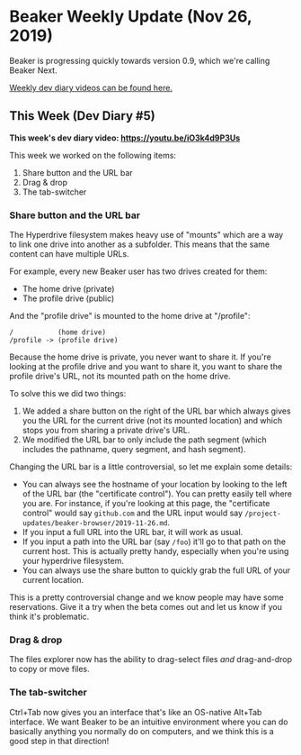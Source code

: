 # Beaker Weekly Update (Nov 26, 2019)

Beaker is progressing quickly towards version 0.9, which we're calling Beaker Next.

[Weekly dev diary videos can be found here.](https://www.youtube.com/playlist?list=PLBND3AXbdG41mp1VbNL6HF_lE3lBeb6wf)

## This Week (Dev Diary #5)

**This week's dev diary video: https://youtu.be/iO3k4d9P3Us**

This week we worked on the following items:

 1. Share button and the URL bar
 2. Drag & drop
 3. The tab-switcher

### Share button and the URL bar

The Hyperdrive filesystem makes heavy use of "mounts" which are a way to link one drive into another as a subfolder. This means that the same content can have multiple URLs.

For example, every new Beaker user has two drives created for them:

 - The home drive (private)
 - The profile drive (public)
 
And the "profile drive" is mounted to the home drive at "/profile":

```
/           (home drive)
/profile -> (profile drive)
```

Because the home drive is private, you never want to share it. If you're looking at the profile drive and you want to share it, you want to share the profile drive's URL, not its mounted path on the home drive.

To solve this we did two things:

 1. We added a share button on the right of the URL bar which always gives you the URL for the current drive (not its mounted location) and which stops you from sharing a private drive's URL.
 2. We modified the URL bar to only include the path segment (which includes the pathname, query segment, and hash segment).

Changing the URL bar is a little controversial, so let me explain some details:

 - You can always see the hostname of your location by looking to the left of the URL bar (the "certificate control"). You can pretty easily tell where you are. For instance, if you're looking at this page, the "certificate control" would say `github.com` and the URL input would say `/project-updates/beaker-browser/2019-11-26.md`.
 - If you input a full URL into the URL bar, it will work as usual.
 - If you input a path into the URL bar (say `/foo`) it'll go to that path on the current host. This is actually pretty handy, especially when you're using your hyperdrive filesystem.
 - You can always use the share button to quickly grab the full URL of your current location.
 
This is a pretty controversial change and we know people may have some reservations. Give it a try when the beta comes out and let us know if you think it's problematic.

### Drag & drop

The files explorer now has the ability to drag-select files *and* drag-and-drop to copy or move files.

### The tab-switcher

Ctrl+Tab now gives you an interface that's like an OS-native Alt+Tab interface. We want Beaker to be an intuitive environment where you can do basically anything you normally do on computers, and we think this is a good step in that direction!
